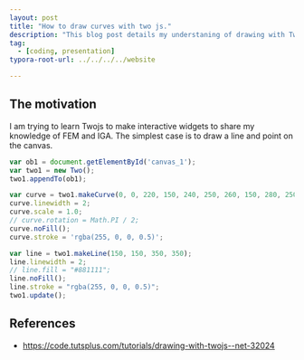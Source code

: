 ```yaml
---
layout: post
title: "How to draw curves with two js."
description: "This blog post details my understaning of drawing with Two js."
tag: 
  - [coding, presentation]
typora-root-url: ../../../../website

---
```

## The motivation
I am trying to learn Twojs to make interactive widgets to share my knowledge of FEM and IGA. The simplest case is to draw a line and point on the canvas.

```js
var ob1 = document.getElementById('canvas_1');
var two1 = new Two();
two1.appendTo(ob1);

var curve = two1.makeCurve(0, 0, 220, 150, 240, 250, 260, 150, 280, 250, 290, 200, true);
curve.linewidth = 2;
curve.scale = 1.0;
// curve.rotation = Math.PI / 2;
curve.noFill();
curve.stroke = 'rgba(255, 0, 0, 0.5)';

var line = two1.makeLine(150, 150, 350, 350);
line.linewidth = 2;
// line.fill = "#881111";
line.noFill();
line.stroke = "rgba(255, 0, 0, 0.5)";
two1.update();
```

## References

- https://code.tutsplus.com/tutorials/drawing-with-twojs--net-32024